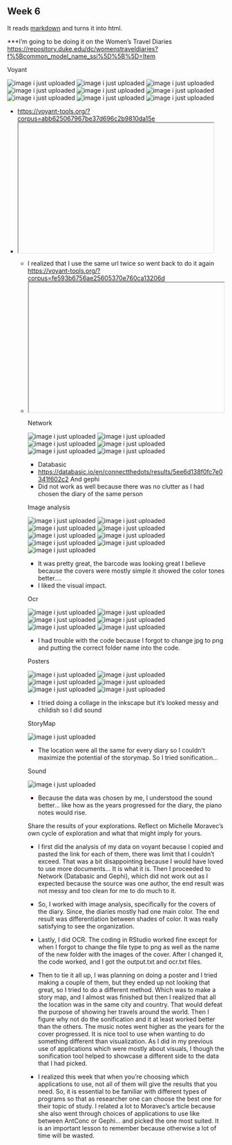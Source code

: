


## Week 6 

It reads [markdown](https://www.markdownguide.org/) and turns it into html.

***I’m going to be doing it on the Women’s Travel Diaries 
https://repository.duke.edu/dc/womenstraveldiaries?f%5Bcommon_model_name_ssi%5D%5B%5D=Item

Voyant 

![image i just uploaded](2voyant1.JPG)
![image i just uploaded](2voyant2.JPG)
![image i just uploaded](2voyant3.JPG)
![image i just uploaded](2voyant4.JPG)
![image i just uploaded](2voyant5.JPG)
![image i just uploaded](2voyant6.JPG)
![image i just uploaded](2voyant7.JPG)
![image i just uploaded](2voyant8.JPG)
![image i just uploaded](2voyant9.JPG)

- https://voyant-tools.org/?corpus=abb625067967be37d696c2b9810da15e
- <iframe style='width: 452px; height: 300px;' src='https://voyant-tools.org/tool/Cirrus/?stopList=stop.en.taporware.
txt&whiteList=&corpus=abb625067967be37d696c2b9810da15e'></iframe>
- Had the chance to look and play around with different tools such as dreamscape, scatterplot….
- <iframe style='width: 100%; height: 800px;' src='https://voyant-tools.org/?stopList=stop.en.taporware.txt&panels=
dreamscape%2Creader%2Cdocumentterms%2Cdocuments%2Ccontexts&corpus=abb625067967be37d696c2b9810da15e'></iframe>
-	I realized that I use the same url twice so went back to do it again 
https://voyant-tools.org/?corpus=fe593b6756ae25605370e760ca13206d
- <iframe style='width: 452px; height: 300px;' src='https://voyant-tools.org/tool/CorpusTerms/?corpus=fe593b6756ae
25605370e760ca13206d'></iframe>
- <iframe style='width: 100%; height: 800px;' src='https://voyant-tools.org/?panels=corpusterms%2Creader%2Ctrends%2
Csummary%2Ccontexts&corpus=fe593b6756ae25605370e760ca13206d'></iframe>

Network 

![image i just uploaded](data1.JPG)
![image i just uploaded](2gephi1.JPG)
![image i just uploaded](2gephi2.JPG)
![image i just uploaded](2gephi3.JPG)
![image i just uploaded](2gephi4.JPG)
![image i just uploaded](2gephi5.JPG)

-	Databasic 
-	https://databasic.io/en/connectthedots/results/5ee6d138f0fc7e0341f602c2
And gephi 
-	Did not work as well because there was no clutter as I had chosen the diary of the same person 

Image analysis 

![image i just uploaded](imagean1.JPG)
![image i just uploaded](imagean2.JPG)
![image i just uploaded](imagean3.png)
![image i just uploaded](imagean4.png)
![image i just uploaded](imagean5.png)
![image i just uploaded](imagean6.JPG)
![image i just uploaded](imagean7.png)
![image i just uploaded](imagean8.png)
![image i just uploaded](imagean9.JPG)


- It was pretty great, the barcode was looking great I believe because the covers were mostly simple it showed the color tones better….
- I liked the visual impact.

Ocr 

![image i just uploaded](2ocr1.JPG)
![image i just uploaded](2ocr2.JPG)
![image i just uploaded](2ocr3.JPG)
![image i just uploaded](2ocr4.JPG)
![image i just uploaded](2ocr5.JPG)
![image i just uploaded](2ocr6.JPG)

-	I had trouble with the code because I forgot to change jpg to png and putting the correct folder name into the code. 
	
Posters

![image i just uploaded](poster1.JPG)
![image i just uploaded](poster2.png)
![image i just uploaded](poster3.png)
![image i just uploaded](poster4.png)
![image i just uploaded](poster5.JPG)
![image i just uploaded](poster6.JPG)

-	I tried doing a collage in the inkscape but it’s looked messy and childish so I did sound

StoryMap

![image i just uploaded](storymap1.JPG)

- The location were all the same for every diary so I couldn't maximize the potential of the storymap. So I tried sonification... 

Sound 

![image i just uploaded](sonification.JPG) 

-	Because the data was chosen by me, I understood the sound better… like how as the years progressed for 
the diary, the piano notes would rise.

Share the results of your explorations. Reflect on Michelle Moravec’s own cycle of exploration and what that might imply for yours.

- I first did the analysis of my data on voyant because I copied and pasted the link for each of them, 
there was limit that I couldn’t exceed. That was a bit disappointing because I would have loved to use more documents… 
It is what it is. Then I proceeded to Network (Databasic and Gephi), which did not work out as I expected because the source 
was one author, the end result was not messy and too clean for me to do much to it.

- So, I worked with image analysis, specifically for the covers of the diary. Since, the diaries mostly had one main color. 
The end result was differentiation between shades of color. It was really satisfying to see the organization. 

- Lastly, I did OCR. The coding in RStudio worked fine except for when I forgot to change the file type to png as well as 
the name of the new folder with the images of the cover. After I changed it, the code worked, and I got the output.txt and ocr.txt files. 

- Then to tie it all up, I was planning on doing a poster and I tried making a couple of them, but they ended up not looking 
that great, so I tried to do a different method. Which was to make a story map, and I almost was finished but then I 
realized that all the location was in the same city and country. That would defeat the purpose of showing her travels 
around the world. Then I figure why not do the sonification and it at least worked better than the others. The music notes 
went higher as the years for the cover progressed. It is nice tool to use when wanting to do something different than visualization.
As I did in my previous use of applications which were mostly about visuals, I though the sonification tool helped 
to showcase a different side to the data that I had picked. 

- I realized this week that when you’re choosing which applications to use, not all of them will give the 
results that you need. So, it is essential to be familiar with different types of programs so that as 
researcher one can choose the best one for their topic of study. I related a lot to Moravec’s article because 
she also went through choices of applications to use like between AntConc or Gephi… and picked the one most 
suited. It is an important lesson to remember because otherwise a lot of time will be wasted. 

